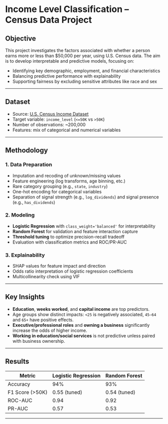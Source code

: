 # Income Level Classification – Census Data Project

## Objective

This project investigates the factors associated with whether a person earns more or less than $50,000 per year, using U.S. Census data. The aim is to develop interpretable and predictive models, focusing on:

- Identifying key demographic, employment, and financial characteristics
- Balancing predictive performance with explainability
- Supporting fairness by excluding sensitive attributes like race and sex

---

## Dataset

- Source: [U.S. Census Income Dataset](https://archive.ics.uci.edu/ml/datasets/census+income)
- Target variable: `income_level` (`<=50K` vs `>50K`)
- Number of observations: ~200,000
- Features: mix of categorical and numerical variables

---

## Methodology

### 1. Data Preparation
- Imputation and recoding of unknown/missing values
- Feature engineering (log transforms, age binning, etc.)
- Rare category grouping (e.g., `state`, `industry`)
- One-hot encoding for categorical variables
- Separation of signal strength (e.g., `log_dividends`) and signal presence (e.g., `has_dividends`)

### 2. Modeling
- **Logistic Regression** with `class_weight='balanced'` for interpretability
- **Random Forest** for validation and feature interaction capture
- **Threshold tuning** to optimize precision-recall tradeoff
- Evaluation with classification metrics and ROC/PR-AUC

### 3. Explainability
- SHAP values for feature impact and direction
- Odds ratio interpretation of logistic regression coefficients
- Multicollinearity check using VIF

---

## Key Insights

- **Education**, **weeks worked**, and **capital income** are top predictors.
- Age groups show distinct impacts: `<25` is negatively associated, `45–64` and `65+` have positive effects.
- **Executive/professional roles** and **owning a business** significantly increase the odds of higher income.
- **Working in education/social services** is not predictive unless paired with business ownership.

---

## Results

| Metric           | Logistic Regression | Random Forest |
|------------------|---------------------|----------------|
| Accuracy         | 94%                 | 93%            |
| F1 Score (>50K)  | 0.55 (tuned)        | 0.54 (tuned)   |
| ROC-AUC          | 0.94                | 0.92           |
| PR-AUC           | 0.57                | 0.53           |

---
